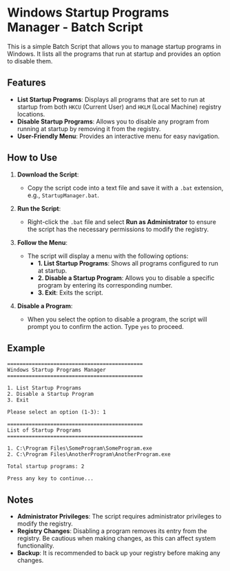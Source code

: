 # Windows Startup Programs Manager - Batch Script

This is a simple Batch Script that allows you to manage startup programs in Windows. It lists all the programs that run at startup and provides an option to disable them.

## Features
- **List Startup Programs**: Displays all programs that are set to run at startup from both `HKCU` (Current User) and `HKLM` (Local Machine) registry locations.
- **Disable Startup Programs**: Allows you to disable any program from running at startup by removing it from the registry.
- **User-Friendly Menu**: Provides an interactive menu for easy navigation.

## How to Use
1. **Download the Script**:
   - Copy the script code into a text file and save it with a `.bat` extension, e.g., `StartupManager.bat`.

2. **Run the Script**:
   - Right-click the `.bat` file and select **Run as Administrator** to ensure the script has the necessary permissions to modify the registry.

3. **Follow the Menu**:
   - The script will display a menu with the following options:
     - **1. List Startup Programs**: Shows all programs configured to run at startup.
     - **2. Disable a Startup Program**: Allows you to disable a specific program by entering its corresponding number.
     - **3. Exit**: Exits the script.

4. **Disable a Program**:
   - When you select the option to disable a program, the script will prompt you to confirm the action. Type `yes` to proceed.

## Example
```
============================================
Windows Startup Programs Manager
============================================

1. List Startup Programs
2. Disable a Startup Program
3. Exit

Please select an option (1-3): 1

============================================
List of Startup Programs
============================================

1. C:\Program Files\SomeProgram\SomeProgram.exe
2. C:\Program Files\AnotherProgram\AnotherProgram.exe

Total startup programs: 2

Press any key to continue...
```

## Notes
- **Administrator Privileges**: The script requires administrator privileges to modify the registry.
- **Registry Changes**: Disabling a program removes its entry from the registry. Be cautious when making changes, as this can affect system functionality.
- **Backup**: It is recommended to back up your registry before making any changes.
